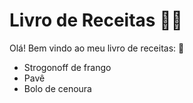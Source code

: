# Livro de Receitas :man_cook:

Olá! Bem vindo ao meu livro de receitas:  :wave:

- Strogonoff de frango
- Pavê
- Bolo de cenoura
